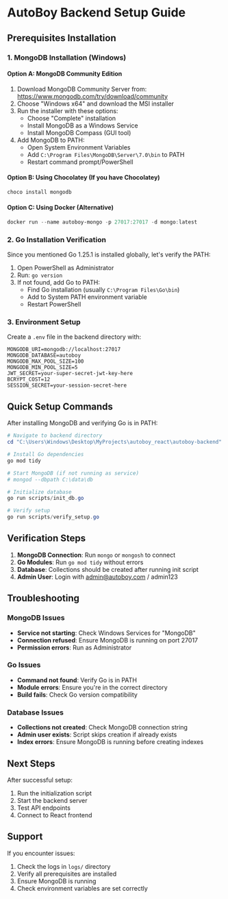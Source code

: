 # AutoBoy Backend Setup Guide

## Prerequisites Installation

### 1. MongoDB Installation (Windows)

#### Option A: MongoDB Community Edition
1. Download MongoDB Community Server from: https://www.mongodb.com/try/download/community
2. Choose "Windows x64" and download the MSI installer
3. Run the installer with these options:
   - Choose "Complete" installation
   - Install MongoDB as a Windows Service
   - Install MongoDB Compass (GUI tool)
4. Add MongoDB to PATH:
   - Open System Environment Variables
   - Add `C:\Program Files\MongoDB\Server\7.0\bin` to PATH
   - Restart command prompt/PowerShell

#### Option B: Using Chocolatey (If you have Chocolatey)
```powershell
choco install mongodb
```

#### Option C: Using Docker (Alternative)
```powershell
docker run --name autoboy-mongo -p 27017:27017 -d mongo:latest
```

### 2. Go Installation Verification

Since you mentioned Go 1.25.1 is installed globally, let's verify the PATH:

1. Open PowerShell as Administrator
2. Run: `go version`
3. If not found, add Go to PATH:
   - Find Go installation (usually `C:\Program Files\Go\bin`)
   - Add to System PATH environment variable
   - Restart PowerShell

### 3. Environment Setup

Create a `.env` file in the backend directory with:

```env
MONGODB_URI=mongodb://localhost:27017
MONGODB_DATABASE=autoboy
MONGODB_MAX_POOL_SIZE=100
MONGODB_MIN_POOL_SIZE=5
JWT_SECRET=your-super-secret-jwt-key-here
BCRYPT_COST=12
SESSION_SECRET=your-session-secret-here
```

## Quick Setup Commands

After installing MongoDB and verifying Go is in PATH:

```powershell
# Navigate to backend directory
cd "C:\Users\Windows\Desktop\MyProjects\autoboy_react\autoboy-backend"

# Install Go dependencies
go mod tidy

# Start MongoDB (if not running as service)
# mongod --dbpath C:\data\db

# Initialize database
go run scripts/init_db.go

# Verify setup
go run scripts/verify_setup.go
```

## Verification Steps

1. **MongoDB Connection**: Run `mongo` or `mongosh` to connect
2. **Go Modules**: Run `go mod tidy` without errors
3. **Database**: Collections should be created after running init script
4. **Admin User**: Login with admin@autoboy.com / admin123

## Troubleshooting

### MongoDB Issues
- **Service not starting**: Check Windows Services for "MongoDB"
- **Connection refused**: Ensure MongoDB is running on port 27017
- **Permission errors**: Run as Administrator

### Go Issues
- **Command not found**: Verify Go is in PATH
- **Module errors**: Ensure you're in the correct directory
- **Build fails**: Check Go version compatibility

### Database Issues
- **Collections not created**: Check MongoDB connection string
- **Admin user exists**: Script skips creation if already exists
- **Index errors**: Ensure MongoDB is running before creating indexes

## Next Steps

After successful setup:
1. Run the initialization script
2. Start the backend server
3. Test API endpoints
4. Connect to React frontend

## Support

If you encounter issues:
1. Check the logs in `logs/` directory
2. Verify all prerequisites are installed
3. Ensure MongoDB is running
4. Check environment variables are set correctly